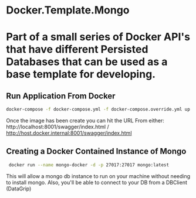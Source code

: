 # Docker.Template.Mongo

# Part of a small series of Docker API's that have different Persisted Databases that can be used as a base template for developing. 

## Run Application From Docker
```bash
docker-compose -f docker-compose.yml -f docker-compose.override.yml up -d
```

Once the image has been create you can hit the URL From either: http://localhost:8001/swagger/index.html / http://host.docker.internal:8001/swagger/index.html 


## Creating a Docker Contained Instance of Mongo

```bash
 docker run --name mongo-docker -d -p 27017:27017 mongo:latest
```

This will allow a mongo db instance to run on your machine without needing to install mongo. Also, you'll be able to connect to your DB from a DBClient (DataGrip)
